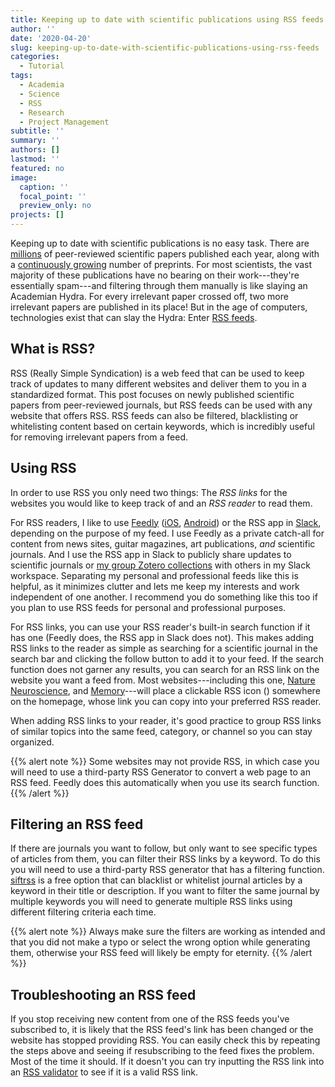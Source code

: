 ```yaml
---
title: Keeping up to date with scientific publications using RSS feeds
author: ''
date: '2020-04-20'
slug: keeping-up-to-date-with-scientific-publications-using-rss-feeds
categories:
  - Tutorial
tags:
  - Academia
  - Science
  - RSS
  - Research
  - Project Management
subtitle: ''
summary: ''
authors: []
lastmod: ''
featured: no
image:
  caption: ''
  focal_point: ''
  preview_only: no
projects: []
---
```


Keeping up to date with scientific publications is no easy task. There are [millions](https://www.stm-assoc.org/about-the-industry/stm-report-2015-2/) of peer-reviewed scientific papers published each year, along with a [continuously growing](https://elifesciences.org/articles/45133) number of preprints. For most scientists, the vast majority of these publications have no bearing on their work---they're essentially spam---and filtering through them manually is like slaying an Academian Hydra. For every irrelevant paper crossed off, two more irrelevant papers are published in its place! But in the age of computers, technologies exist that can slay the Hydra: Enter [RSS feeds](https://en.wikipedia.org/wiki/RSS).

## What is RSS?

RSS (Really Simple Syndication) is a web feed that can be used to keep track of updates to many different websites and deliver them to you in a standardized format. This post focuses on newly published scientific papers from peer-reviewed journals, but RSS feeds can be used with any website that offers RSS. RSS feeds can also be filtered, blacklisting or whitelisting content based on certain keywords, which is incredibly useful for removing irrelevant papers from a feed.

## Using RSS

In order to use RSS you only need two things: The *RSS links* for the websites you would like to keep track of and an *RSS reader* to read them.

For RSS readers, I like to use [Feedly](https://feedly.com) ([iOS](https://apps.apple.com/ca/app/feedly-classic/id1440918660), [Android](https://play.google.com/store/apps/details?id=com.devhd.feedly.classic&hl=en_CA)) or the RSS app in [Slack](https://slack.com), depending on the purpose of my feed. I use Feedly as a private catch-all for content from news sites, guitar magazines, art publications, *and* scientific journals. And I use the RSS app in Slack to publicly share updates to scientific journals or [my group Zotero collections](/post/integrating-slack-and-zotero-with-rss) with others in my Slack workspace. Separating my personal and professional feeds like this is helpful, as it minimizes clutter and lets me keep my interests and work independent of one another. I recommend you do something like this too if you plan to use RSS feeds for personal and professional purposes.

For RSS links, you can use your RSS reader's built-in search function if it has one (Feedly does, the RSS app in Slack does not). This makes adding RSS links to the reader as simple as searching for a scientific journal in the search bar and clicking the follow button to add it to your feed. If the search function does not garner any results, you can search for an RSS link on the website you want a feed from. Most websites---including this one, [Nature Neuroscience](https://www.nature.com/neuro/), and [Memory](https://www.tandfonline.com/toc/pmem20/current)---will place a clickable RSS icon (<i class='fas fa-rss-square pl-1 pr-1' style='color:rgb(255, 153, 51);'></i>) somewhere on the homepage, whose link you can copy into your preferred RSS reader.

When adding RSS links to your reader, it's good practice to group RSS links of similar topics into the same feed, category, or channel so you can stay organized.

{{% alert note %}}
Some websites may not provide RSS, in which case you will need to use a third-party RSS Generator to convert a web page to an RSS feed. Feedly does this automatically when you use its search function.
{{% /alert %}}

## Filtering an RSS feed

If there are journals you want to follow, but only want to see specific types of articles from them, you can filter their RSS links by a keyword. To do this you will need to use a third-party RSS generator that has a filtering function. [siftrss](https://siftrss.com) is a free option that can blacklist or whitelist journal articles by a keyword in their title or description. If you want to filter the same journal by multiple keywords you will need to generate multiple RSS links using different filtering criteria each time.

{{% alert note %}}
Always make sure the filters are working as intended and that you did not make a typo or select the wrong option while generating them, otherwise your RSS feed will likely be empty for eternity.
{{% /alert %}}

## Troubleshooting an RSS feed

If you stop receiving new content from one of the RSS feeds you've subscribed to, it is likely that the RSS feed's link has been changed or the website has stopped providing RSS. You can easily check this by repeating the steps above and seeing if resubscribing to the feed fixes the problem. Most of the time it should. If it doesn't you can try inputting the RSS link into an [RSS validator](https://validator.w3.org/feed/) to see if it is a valid RSS link.
